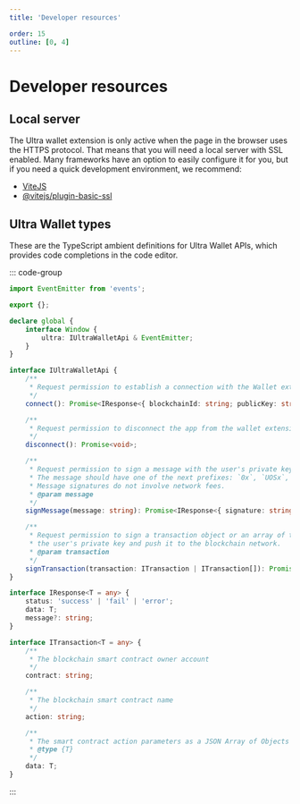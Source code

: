 ```yaml
---
title: 'Developer resources'

order: 15
outline: [0, 4]
---
```


# Developer resources

## Local server

The Ultra wallet extension is only active when the page in the browser uses the HTTPS protocol. That means that you will need a local server with SSL enabled. Many frameworks have an option to easily configure it for you, but if you need a quick development environment, we recommend:

-   [ViteJS](https://vitejs.dev/)
-   [@vitejs/plugin-basic-ssl](https://www.npmjs.com/package/@vitejs/plugin-basic-ssl)

## Ultra Wallet types

These are the TypeScript ambient definitions for Ultra Wallet APIs, which provides code completions in the code editor.

::: code-group

```ts [window.d.ts]
import EventEmitter from 'events';

export {};

declare global {
    interface Window {
        ultra: IUltraWalletApi & EventEmitter;
    }
}

interface IUltraWalletApi {
    /**
     * Request permission to establish a connection with the Wallet extension
     */
    connect(): Promise<IResponse<{ blockchainId: string; publicKey: string }>>;

    /**
     * Request permission to disconnect the app from the wallet extension
     */
    disconnect(): Promise<void>;

    /**
     * Request permission to sign a message with the user's private key.
     * The message should have one of the next prefixes: `0x`, `UOSx`, or `message:`
     * Message signatures do not involve network fees.
     * @param message
     */
    signMessage(message: string): Promise<IResponse<{ signature: string }>>;

    /**
     * Request permission to sign a transaction object or an array of them with
     * the user's private key and push it to the blockchain network.
     * @param transaction
     */
    signTransaction(transaction: ITransaction | ITransaction[]): Promise<IResponse<{ transactionHash: string }>>;
}

interface IResponse<T = any> {
    status: 'success' | 'fail' | 'error';
    data: T;
    message?: string;
}

interface ITransaction<T = any> {
    /**
     * The blockchain smart contract owner account
     */
    contract: string;

    /**
     * The blockchain smart contract name
     */
    action: string;

    /**
     * The smart contract action parameters as a JSON Array of Objects
     * @type {T}
     */
    data: T;
}
```

:::
